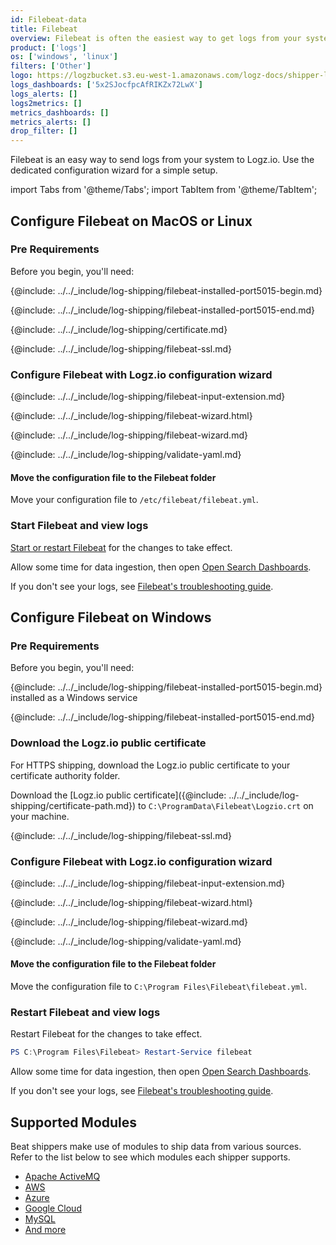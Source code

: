 ```yaml
---
id: Filebeat-data
title: Filebeat
overview: Filebeat is often the easiest way to get logs from your system to Logz.io. Logz.io has a dedicated configuration wizard to make it simple to configure Filebeat. If you already have Filebeat and you want to add new sources, check out our other shipping instructions to copy&paste just the relevant changes from our code examples.
product: ['logs']
os: ['windows', 'linux']
filters: ['Other']
logo: https://logzbucket.s3.eu-west-1.amazonaws.com/logz-docs/shipper-logos/beats.svg
logs_dashboards: ['5x2SJocfpcAfRIKZx72LwX']
logs_alerts: []
logs2metrics: []
metrics_dashboards: []
metrics_alerts: []
drop_filter: []
---
```



Filebeat is an easy way to send logs from your system to Logz.io. Use the dedicated configuration wizard for a simple setup.

import Tabs from '@theme/Tabs';
import TabItem from '@theme/TabItem';

<Tabs>
<TabItem value="macos-or-linux" label="macOS or Linux" default>

## Configure Filebeat on MacOS or Linux

### Pre Requirements

Before you begin, you'll need:

{@include: ../../_include/log-shipping/filebeat-installed-port5015-begin.md} 

{@include: ../../_include/log-shipping/filebeat-installed-port5015-end.md}

{@include: ../../_include/log-shipping/certificate.md}

{@include: ../../_include/log-shipping/filebeat-ssl.md}

### Configure Filebeat with Logz.io configuration wizard

{@include: ../../_include/log-shipping/filebeat-input-extension.md}


{@include: ../../_include/log-shipping/filebeat-wizard.html}

<!-- logzio-inject:filebeat-wizard:os-linux -->


{@include: ../../_include/log-shipping/filebeat-wizard.md}


{@include: ../../_include/log-shipping/validate-yaml.md}


#### Move the configuration file to the Filebeat folder

Move your configuration file to `/etc/filebeat/filebeat.yml`.

### Start Filebeat and view logs

[Start or restart Filebeat](https://www.elastic.co/guide/en/beats/filebeat/master/filebeat-starting.html) for the changes to take effect.


Allow some time for data ingestion, then open [Open Search Dashboards](https://app.logz.io/#/dashboard/osd).

If you don't see your logs, see [Filebeat's troubleshooting guide](https://docs.logz.io/docs/user-guide/log-management/troubleshooting/troubleshooting-filebeat/).

 </TabItem>
<TabItem value="windows" label="Windows" default>

## Configure Filebeat on Windows

### Pre Requirements

Before you begin, you'll need:

{@include: ../../_include/log-shipping/filebeat-installed-port5015-begin.md} installed as a Windows service

{@include: ../../_include/log-shipping/filebeat-installed-port5015-end.md}

### Download the Logz.io public certificate

For HTTPS shipping, download the Logz.io public certificate to your certificate authority folder.


Download the
[Logz.io public certificate]({@include: ../../_include/log-shipping/certificate-path.md})
to `C:\ProgramData\Filebeat\Logzio.crt`
on your machine.

{@include: ../../_include/log-shipping/filebeat-ssl.md}


### Configure Filebeat with Logz.io configuration wizard

{@include: ../../_include/log-shipping/filebeat-input-extension.md}

{@include: ../../_include/log-shipping/filebeat-wizard.html}


<!-- logzio-inject:filebeat-wizard:os-windows -->


{@include: ../../_include/log-shipping/filebeat-wizard.md}


{@include: ../../_include/log-shipping/validate-yaml.md}

#### Move the configuration file to the Filebeat folder

Move the configuration file to `C:\Program Files\Filebeat\filebeat.yml`.

### Restart Filebeat and view logs

Restart Filebeat for the changes to take effect.


```powershell
PS C:\Program Files\Filebeat> Restart-Service filebeat
```

Allow some time for data ingestion, then open [Open Search Dashboards](https://app.logz.io/#/dashboard/osd).


If you don't see your logs, see [Filebeat's troubleshooting guide](https://docs.logz.io/docs/user-guide/log-management/troubleshooting/troubleshooting-filebeat/).

  </TabItem>
</Tabs>

## Supported Modules

Beat shippers make use of modules to ship data from various sources. Refer to the list below to see which modules each shipper supports.

* [Apache ActiveMQ](https://www.elastic.co/guide/en/beats/filebeat/current/filebeat-module-activemq.html#filebeat-module-activemq)
* [AWS](https://www.elastic.co/guide/en/beats/filebeat/current/filebeat-module-aws.html)
* [Azure](https://www.elastic.co/guide/en/beats/filebeat/current/filebeat-module-azure.html)
* [Google Cloud](https://www.elastic.co/guide/en/beats/filebeat/current/filebeat-module-gcp.html)
* [MySQL](https://www.elastic.co/guide/en/beats/filebeat/current/filebeat-module-mysql.html)
* [And more](https://www.elastic.co/guide/en/beats/filebeat/current/filebeat-modules.html)
